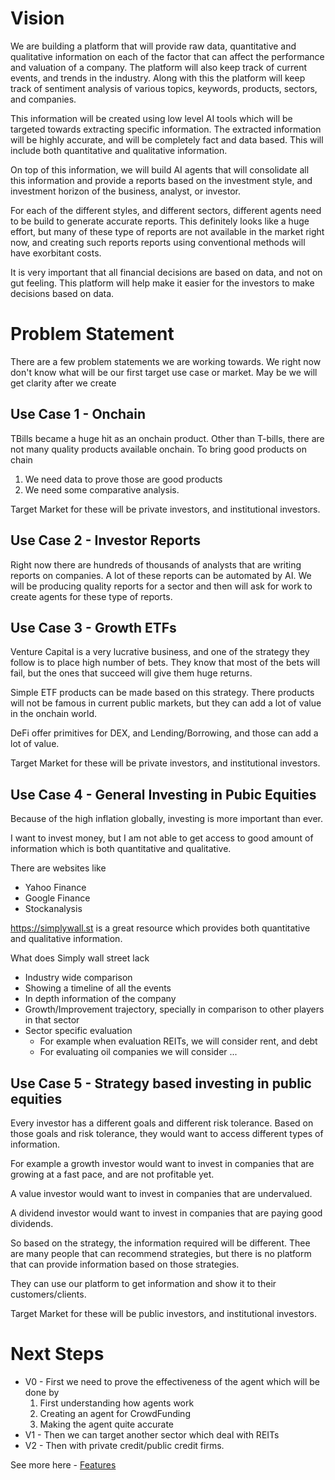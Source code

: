 # Vision
We are building a platform that will provide raw data, quantitative and qualitative information on each of the
factor that can affect the performance and valuation of a company. The platform will also keep track of 
current events, and trends in the industry. Along with this the platform will keep track of sentiment analysis
of various topics, keywords, products, sectors, and companies.

This information will be created using low level AI tools which will be targeted towards extracting specific information.
The extracted information will be highly accurate, and will be completely fact and data based. This will include
both quantitative and qualitative information.

On top of this information, we will build AI agents that will consolidate all this information and provide a reports
based on the investment style, and investment horizon of the business, analyst, or investor.

For each of the different styles, and different sectors, different agents need to be build to generate accurate reports.
This definitely looks like a huge effort, but many of these type of reports are not available in the market right now,
and creating such reports reports using conventional methods will have exorbitant costs.

It is very important that all financial decisions are based on data, and not on gut feeling. This platform will
help make it easier for the investors to make decisions based on data.


# Problem Statement
There are a few problem statements we are working towards. We right now don't know what will be our first target
use case or market. May be we will get clarity after we create

## Use Case 1 - Onchain
TBills became a huge hit as an onchain product. Other than T-bills, there are not many quality products available
onchain. To bring good products on chain
1. We need data to prove those are good products
2. We need some comparative analysis.

Target Market for these will be private investors, and institutional investors.

## Use Case 2 - Investor Reports
Right now there are hundreds of thousands of analysts that are writing reports on companies. A lot of these reports
can be automated by AI. We will be producing quality reports for a sector and then will ask for work to 
create agents for these type of reports.


## Use Case 3 - Growth ETFs
Venture Capital is a very lucrative business, and one of the strategy they follow is to place high number of bets.
They know that most of the bets will fail, but the ones that succeed will give them huge returns.

Simple ETF products can be made based on this strategy. There products will not be famous
in current public markets, but they can add a lot of value in the onchain world.

DeFi offer primitives for DEX, and Lending/Borrowing, and those can add a lot of value.

Target Market for these will be private investors, and institutional investors.


## Use Case 4 - General Investing in Pubic Equities

Because of the high inflation globally, investing is more important than ever.

I want to invest money, but I am not able to get access to good amount of information which is both quantitative and
qualitative.

There are websites like
- Yahoo Finance
- Google Finance
- Stockanalysis

https://simplywall.st is a great resource which provides both quantitative and qualitative information.

What does Simply wall street lack
- Industry wide comparison
- Showing a timeline of all the events
- In depth information of the company
- Growth/Improvement trajectory, specially in comparison to other players in that sector
- Sector specific evaluation
    - For example when evaluation REITs, we will consider rent, and debt
    - For evaluating oil companies we will consider ...



## Use Case 5 - Strategy based investing in public equities
Every investor has a different goals and different risk tolerance. Based on those goals and risk tolerance, they
would want to access different types of information.

For example a growth investor would want to invest in companies that are growing at a fast pace, and are not
profitable yet. 

A value investor would want to invest in companies that are undervalued. 

A dividend investor would want to invest in companies that are paying good dividends.

So based on the strategy, the information required will be different. Thee are many people that can recommend
strategies, but there is no platform that can provide information based on those strategies.

They can use our platform to get information and show it to their customers/clients.

Target Market for these will be public investors, and institutional investors.

# Next Steps
- V0 - First we need to prove the effectiveness of the agent which will be done by 
  1) First understanding how agents work
  2) Creating an agent for CrowdFunding
  3) Making the agent quite accurate
- V1 - Then we can target another sector which deal with REITs
- V2 - Then with private credit/public credit firms.

See more here - [Features](002_main_milestones.md)
